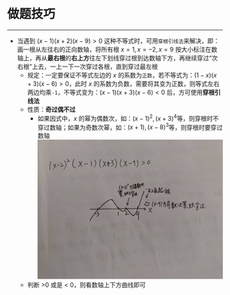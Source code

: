 # 做题技巧

--- 

- 当遇到 $(x-1)(x+2)(x-9) > 0$ 这种不等式时，可用`穿根引线法`来解决，即：画一根从左往右的正向数轴，将所有根 $x=1,x=-2,x=9$ 按大小标注在数轴上，再从**最右根**的**右上方**往左下划线穿过根到达数轴下方，再继续穿过“次右根”上去，一上一下一次穿过各根，直到穿过最左根
	- 规定：一定要保证不等式左边的 $x$ 的系数为`正数`，若不等式为：$(1-x)(x+3)(x-6)>0$，此时 $x$ 的系数为负数，需要将其变为正数，则等式左右两边均乘`-1`，不等式变为：$(x-1)(x+3)(x-6)<0$ 后，方可使用**穿根引线法**
	- 性质：**奇过偶不过**
		- 如果因式中，$x$ 的幂为偶数次，如：$(x-1)^2,(x+3)^4$等，则穿根时不穿过数轴；如果为奇数次幂，如：$(x+1),(x-8)^3$等，则穿根时要穿过数轴![](assets/fa71c5a0ce59a9251bfe399319b724b0.jpg)
	- 判断 >0 或是 < 0，则看数轴上下方曲线即可